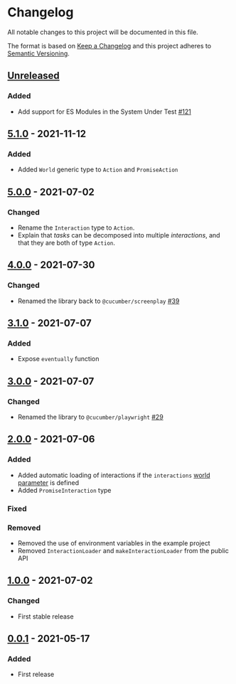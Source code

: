 # Changelog

All notable changes to this project will be documented in this file.

The format is based on [Keep a Changelog](http://keepachangelog.com/)
and this project adheres to [Semantic Versioning](http://semver.org/).

## [Unreleased]

### Added

- Add support for ES Modules in the System Under Test [#121](https://github.com/cucumber/screenplay.js/pull/121)

## [5.1.0] - 2021-11-12

### Added

- Added `World` generic type to `Action` and `PromiseAction`

## [5.0.0] - 2021-07-02

### Changed

- Rename the `Interaction` type to `Action`.
- Explain that _tasks_ can be decomposed into multiple _interactions_, and that
  they are both of type `Action`.

## [4.0.0] - 2021-07-30

### Changed

- Renamed the library back to `@cucumber/screenplay` [#39](https://github.com/cucumber/screenplay.js/pull/39)

## [3.1.0] - 2021-07-07

### Added

- Expose `eventually` function

## [3.0.0] - 2021-07-07

### Changed

- Renamed the library to `@cucumber/playwright` [#29](https://github.com/cucumber/screenplay.js/pull/29)

## [2.0.0] - 2021-07-06

### Added

- Added automatic loading of interactions if the `interactions` [world parameter](https://github.com/cucumber/cucumber-js/blob/main/docs/support_files/world.md#world-parameters) is defined
- Added `PromiseInteraction` type

### Fixed

### Removed

- Removed the use of environment variables in the example project
- Removed `InteractionLoader` and `makeInteractionLoader` from the public API

## [1.0.0] - 2021-07-02

### Changed

- First stable release

## [0.0.1] - 2021-05-17

### Added

- First release

[unreleased]: https://github.com/cucumber/screenplay.js/compare/v5.1.0...HEAD
[5.1.0]: https://github.com/cucumber/screenplay.js/compare/v5.0.0...v5.1.0
[5.0.0]: https://github.com/cucumber/screenplay.js/compare/v4.0.0...v5.0.0
[4.0.0]: https://github.com/cucumber/screenplay.js/compare/v3.1.0...v4.0.0
[3.1.0]: https://github.com/cucumber/screenplay.js/compare/v3.0.0...v3.1.0
[3.0.0]: https://github.com/cucumber/screenplay.js/compare/v2.0.0...v3.0.0
[2.0.0]: https://github.com/cucumber/screenplay.js/compare/v1.0.0...v2.0.0
[1.0.0]: https://github.com/cucumber/screenplay.js/compare/v0.0.1...v1.0.0
[0.0.1]: https://github.com/cucumber/screenplay.js/releases/tag/v0.0.1
